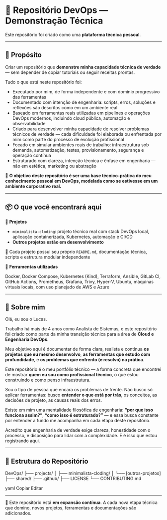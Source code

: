 # 🚀 Repositório DevOps — Demonstração Técnica

Este repositório foi criado como uma **plataforma técnica pessoal**.

---

## 🎯 Propósito

Criar um repositório que **demonstre minha capacidade técnica de verdade** — sem depender de copiar tutoriais ou seguir receitas prontas.

Tudo o que está neste repositório foi:

- Executado por mim, de forma independente e com domínio progressivo das ferramentas  
- Documentado com intenção de engenharia: scripts, erros, soluções e reflexões são descritos como em um ambiente real  
- Baseado em ferramentas reais utilizadas em pipelines e operações DevOps modernos, incluindo cloud pública, automação e observabilidade  
- Criado para desenvolver minha capacidade de resolver problemas técnicos de verdade — cada dificuldade foi elaborada ou enfrentada por mim como parte do processo de evolução profissional  
- Focado em simular ambientes reais de trabalho: infraestrutura sob demanda, automatização, testes, provisionamento, segurança e operação contínua  
- Estruturado com clareza, intenção técnica e ênfase em engenharia — não em estética, marketing ou abstração  

📌 **O objetivo deste repositório é ser uma base técnico-prática do meu conhecimento pessoal em DevOps, modelada como se estivesse em um ambiente corporativo real.**

---

## 📦 O que você encontrará aqui

📁 **Projetos**

- `minimalista-cloding`: projeto técnico real com stack DevOps local, aplicação containerizada, Kubernetes, automação e CI/CD  
- **Outros projetos estão em desenvolvimento**

📖 Cada projeto possui seu próprio `README.md`, documentação técnica, scripts e estrutura modular independente

🧰 **Ferramentas utilizadas**

Docker, Docker Compose, Kubernetes (Kind), Terraform, Ansible, GitLab CI, GitHub Actions, Prometheus, Grafana, Trivy, Hyper-V, Ubuntu, máquinas virtuais locais, com uso planejado de AWS e Azure

---

## 👤 Sobre mim

Olá, eu sou o Lucas.

Trabalho há mais de 4 anos como Analista de Sistemas, e este repositório foi criado como parte da minha transição técnica para a área de **Cloud e Engenharia DevOps**.

Meu objetivo aqui é documentar de forma clara, realista e contínua **os projetos que eu mesmo desenvolvo**, **as ferramentas que estudo com profundidade**, e **os problemas que enfrento (e resolvo) na prática**.

Este repositório é o meu portfólio técnico — a forma concreta que encontrei de mostrar **quem eu sou como profissional técnico**, o que estou construindo e como penso infraestrutura.

Sou o tipo de pessoa que encara os problemas de frente. Não busco só aplicar ferramentas: busco **entender o que está por trás**, os conceitos, as decisões de projeto, as causas reais dos erros.

Existe em mim uma mentalidade filosófica de engenharia: **“por que isso funciona assim?”**, **“como isso é estruturado?”** — e essa busca constante por entender a fundo me acompanha em cada etapa deste repositório.

Acredito que engenharia de verdade exige clareza, honestidade com o processo, e disposição para lidar com a complexidade. E é isso que estou registrando aqui.

---

## 🧱 Estrutura do Repositório

DevOps/
├── projects/
│ ├── minimalista-cloding/
│ └── [outros-projetos]
├── shared/
├── .github/
├── LICENSE
└── CONTRIBUTING.md

yaml
Copiar
Editar

---

📌 Este repositório está **em expansão contínua**. A cada nova etapa técnica que domino, novos projetos, ferramentas e documentações são adicionados.
